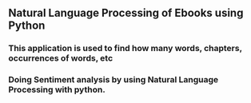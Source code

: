 ## Natural Language Processing of Ebooks using Python
### This application is used to find how many words, chapters, occurrences of words, etc
### Doing Sentiment analysis by using Natural Language Processing with python.